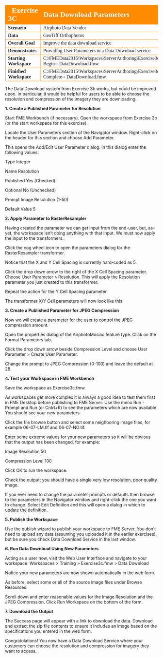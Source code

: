<table style="border-spacing: 0px;border-collapse: collapse;font-family:serif">
<tr>
<td style="vertical-align:middle;background-color:darkorange;border: 2px solid darkorange">
<i class="fa fa-cogs fa-lg fa-pull-left fa-fw" style="color:white;padding-right: 12px;vertical-align:text-top"></i>
<span style="color:white;font-size:x-large;font-weight: bold">Exercise 3C </span>
</td>
<td style="border: 2px solid darkorange;background-color:darkorange;color:white">
<span style="color:white;font-size:x-large;font-weight: bold">Data
Download
Parameters</span>
</td>
</tr>

<tr>
<td style="border: 1px solid darkorange; font-weight: bold">Scenario</td>
<td style="border: 1px solid darkorange">Airphoto Data Vendor</td>
</tr>

<tr>
<td style="border: 1px solid darkorange; font-weight: bold">Data</td>
<td style="border: 1px solid darkorange">GeoTiff Orthophotos</td>
</tr>

<tr>
<td style="border: 1px solid darkorange; font-weight: bold">Overall Goal</td>
<td style="border: 1px solid darkorange">Improve
the
data
download
service</td>
</tr>

<tr>
<td style="border: 1px solid darkorange; font-weight: bold">Demonstrates</td>
<td style="border: 1px solid darkorange">Providing
User
Parameters
in
a
Data
Download
service</td>
</tr>

<tr>
<td style="border: 1px solid darkorange; font-weight: bold">Starting Workspace</td>
<td style="border: 1px solid darkorange">C:\FMEData2015\Workspaces\ServerAuthoring\Exercise3c-­‐Begin-­‐
DataDownload.fmw</td>
</tr>

<tr>
<td style="border: 1px solid darkorange; font-weight: bold">Finished Workspace</td>
<td style="border: 1px solid darkorange">C:\FMEData2015\Workspaces\ServerAuthoring\Exercise3c-­‐Complete-­‐
DataDownload.fmw</td>
</tr>

</table>

The Data Download system from Exercise 3b works, but could be improved upon. In particular, it would be helpful for users to be able to choose the resolution and compression of the imagery they are downloading.

**1. Create a Published Parameter for Resolution**

Start FME Workbench (if necessary). Open the workspace from Exercise 3b (or the start workspace for this exercise).

Locate the User Parameters section of the Navigator window. Right-click on the header for this section and choose Add Parameter.

This opens the Add/Edit User Parameter dialog. In this dialog enter the following values:

Type Integer

Name Resolution

Published Yes (Checked)

Optional No (Unchecked)

Prompt Image Resolution (1-50)

Default Value 5

**2. Apply Parameter to RasterResampler**

Having created the parameter we can get input from the end-user, but, as-yet, the workspace isn’t doing anything with that input. We must now apply the input to the transformers.

Click the cog wheel icon to open the parameters dialog for the RasterResampler transformer.

Notice that the X and Y Cell Spacing is currently hard-coded as 5.

Click the drop down arrow to the right of the X Cell Spacing parameter. Choose User Parameter > Resolution. This will apply the Resolution parameter you just created to this transformer.

Repeat the action for the Y Cell Spacing parameter.

The transformer X/Y Cell parameters will now look like this:

**3. Create a Published Parameter for JPEG Compression**

Now we will create a parameter for the user to control the JPEG compression amount.

Open the properties dialog of the AirphotoMosiac feature type.
Click on the Format Parameters tab.

Click the drop down arrow beside Compression Level and choose User Parameter > Create User Parameter.

Change the prompt to JPEG Compression (0-100) and leave the default at 28.

**4. Test your Workspace in FME Workbench**

Save the workspace as Exercise3c.fmw.

As workspaces get more complex it is always a good idea to test them first in FME Desktop before publishing to FME Server. Use the menu Run - Prompt and Run (or Cntrl+R) to see the parameters which are now available. You should see your new parameters.

Click the file browse button and select some neighboring image files, for example 06-07-LM.tif and 06-07-NO.tif.

Enter some extreme values for your new parameters so it will be obvious that the output has been changed, for example:

Image Resolution 50

Compression Level 100

Click OK to run the workspace.

Check the output; you should have a single very low resolution, poor quality image.

If you ever need to change the parameter prompts or defaults then browse to the parameters in the Navigator window and right-click the one you want to change. Select Edit Definition and this will open a dialog in which to update the definition.

**5. Publish the Workspace**

Use the publish wizard to publish your workspace to FME Server. You don’t need to upload any data (assuming you uploaded it in the earlier exercises), but be sure you check Data Download Service in the last window.

**6. Run Data Download Using New Parameters**

Acting as a user now, visit the Web User Interface and navigate to your workspace: Workspaces > Training > Exercise3c.fmw > Data Download

Notice your new parameters are now shown automatically in the web form.

As before, select some or all of the source image files under Browse Resources.

Scroll down and enter reasonable values for the Image Resolution and the JPEG Compression.
Click Run Workspace on the bottom of the form.

**7. Download the Output**

The Success page will appear with a link to download the data. Download and extract the zip file contents to ensure it includes an image based on the specifications you entered in the web form.

Congratulations! You now have a Data Download Service where your customers can choose the resolution and compression for imagery they want to access.
